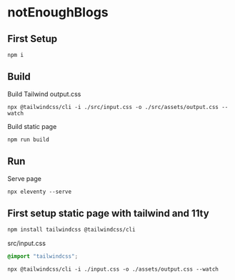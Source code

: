 # notEnoughBlogs

## First Setup
```
npm i
```

## Build

Build Tailwind output.css

```
npx @tailwindcss/cli -i ./src/input.css -o ./src/assets/output.css --watch
```

Build static page

```
npm run build
```

## Run

Serve page

```
npx eleventy --serve
```

## First setup static page with tailwind and 11ty

```bash
npm install tailwindcss @tailwindcss/cli
```

src/input.css

```css
@import "tailwindcss";
```

```
npx @tailwindcss/cli -i ./input.css -o ./assets/output.css --watch
```
